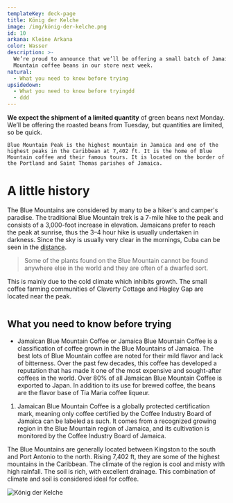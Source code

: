```yaml
---
templateKey: deck-page
title: König der Kelche
image: /img/könig-der-kelche.png
id: 10
arkana: Kleine Arkana
color: Wasser
description: >-
  We’re proud to announce that we’ll be offering a small batch of Jamaica Blue
  Mountain coffee beans in our store next week.
natural:
  - What you need to know before trying
upsidedown:
  - What you need to know before tryingdd
  - ddd
---
```

**We expect the shipment of a limited quantity** of green beans next Monday. We’ll be offering the roasted beans from Tuesday, but quantities are limited, so be quick.

`Blue Mountain Peak is the highest mountain in Jamaica and one of the highest peaks in the Caribbean at 7,402 ft. It is the home of Blue Mountain coffee and their famous tours. It is located on the border of the Portland and Saint Thomas parishes of Jamaica.`

# A little history

The Blue Mountains are considered by many to be a hiker's and camper's paradise. The traditional Blue Mountain trek is a 7-mile hike to the peak and consists of a 3,000-foot increase in elevation. Jamaicans prefer to reach the peak at sunrise, thus the 3–4 hour hike is usually undertaken in darkness. Since the sky is usually very clear in the mornings, Cuba can be seen in the [distance](google.com).

> Some of the plants found on the Blue Mountain cannot be found anywhere else in the world and they are often of a dwarfed sort.

This is mainly due to the cold climate which inhibits growth. The small coffee farming communities of Claverty Cottage and Hagley Gap are located near the peak.

```

```

## What you need to know before trying

* Jamaican Blue Mountain Coffee or Jamaica Blue Mountain Coffee is a classification of coffee grown in the Blue Mountains of Jamaica. The best lots of Blue Mountain coffee are noted for their mild flavor and lack of bitterness. Over the past few decades, this coffee has developed a reputation that has made it one of the most expensive and sought-after coffees in the world. Over 80% of all Jamaican Blue Mountain Coffee is exported to Japan. In addition to its use for brewed coffee, the beans are the flavor base of Tia Maria coffee liqueur.

1. Jamaican Blue Mountain Coffee is a globally protected certification mark, meaning only coffee certified by the Coffee Industry Board of Jamaica can be labeled as such. It comes from a recognized growing region in the Blue Mountain region of Jamaica, and its cultivation is monitored by the Coffee Industry Board of Jamaica.

The Blue Mountains are generally located between Kingston to the south and Port Antonio to the north. Rising 7,402 ft, they are some of the highest mountains in the Caribbean. The climate of the region is cool and misty with high rainfall. The soil is rich, with excellent drainage. This combination of climate and soil is considered ideal for coffee.

![König der Kelche](/img/könig-der-kelche.png "König der Kelche")
